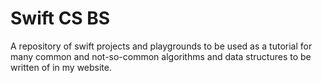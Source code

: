 # Swift CS BS
A repository of swift projects and playgrounds to be used as a tutorial for many common and not-so-common algorithms and data structures to be written of in my website.
